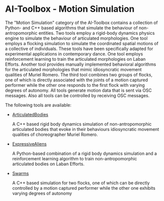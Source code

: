 # AI-Toolbox - Motion Simulation

The "Motion Simulation" category of the AI-Toolbox contains a collection of Python- and C++ based algorithms that simulate the behaviour of non-antropomorphic entities. Two tools employ a rigid-body dynamics physics engine to simulate the behaviour of articulated morphologies. One tool employs a flocking simulation to simulate the coordinated spatial motions of a collective of individuals. These tools have been specifically adapted for experimental applications in contemporary dance. One tool employs reinforcement learning to train the articulated morphologies on Laban Efforts. Another tool provides manually implemented behavioral algorithms for the articulated morphologies that mimic idiosyncratic movement qualities of Muriel Romero. The third tool combines two groups of flocks, one of which is directly associated with the joints of a motion captured performer while the other one responds to the first flock with varying degrees of autonomy. All tools generate motion data that is sent via OSC messages. Also all tools can be  controlled by receiving OSC messages. 

The following tools are available:

- [ArticulatedBodies](ArticulatedBodies)

  A C++ based rigid body dynamics simulation of non-antropomorphic articulated bodies that evoke in their behaviours idiosyncratic movement qualities of choreographer Muriel Romero. 

- [ExpressiveAliens](ExpressiveAliens)

  A Python-based combination of a rigid body dynamics simulation and a reinforcement learning algorithm to train non-antropomorphic articulated bodies on Laban Efforts.

- [Swarms](Swarms)

  A C++ based simulation for two flocks, one of which can be directly controlled by a motion captured performer while the other one exhibits varying degrees of autonomy

